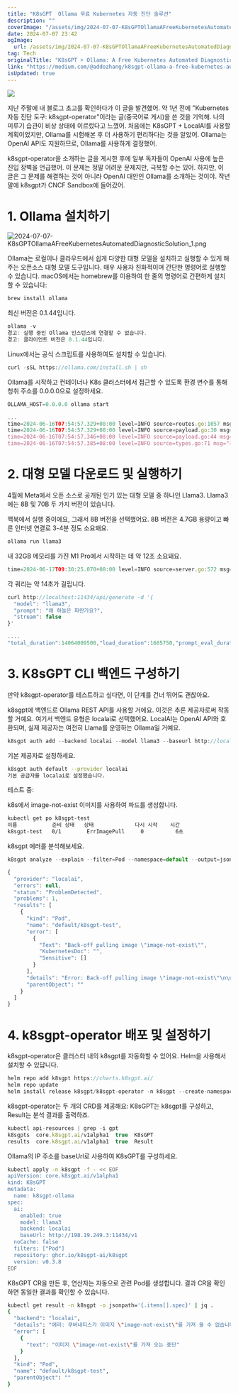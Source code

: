 ```yaml
---
title: "K8sGPT  Ollama 무료 Kubernetes 자동 진단 솔루션"
description: ""
coverImage: "/assets/img/2024-07-07-K8sGPTOllamaAFreeKubernetesAutomatedDiagnosticSolution_0.png"
date: 2024-07-07 23:42
ogImage: 
  url: /assets/img/2024-07-07-K8sGPTOllamaAFreeKubernetesAutomatedDiagnosticSolution_0.png
tag: Tech
originalTitle: "K8sGPT + Ollama: A Free Kubernetes Automated Diagnostic Solution"
link: "https://medium.com/@addozhang/k8sgpt-ollama-a-free-kubernetes-automated-diagnostic-solution-d453b63f112f"
isUpdated: true
---
```





<img src="/assets/img/2024-07-07-K8sGPTOllamaAFreeKubernetesAutomatedDiagnosticSolution_0.png" />

지난 주말에 내 블로그 초고를 확인하다가 이 글을 발견했어. 약 1년 전에 "Kubernetes 자동 진단 도구: k8sgpt-operator"이라는 글(중국어로 게시)을 쓴 것을 기억해. 나의 미루기 습관이 비상 상태에 이르렀다고 느꼈어. 처음에는 K8sGPT + LocalAI를 사용할 계획이었지만, Ollama를 시험해본 후 더 사용하기 편리하다는 것을 알았어. Ollama는 OpenAI API도 지원하므로, Ollama를 사용하게 결정했어.

k8sgpt-operator을 소개하는 글을 게시한 후에 일부 독자들이 OpenAI 사용에 높은 진입 장벽을 언급했어. 이 문제는 정말 어려운 문제지만, 극복할 수는 있어. 하지만, 이 글은 그 문제를 해결하는 것이 아니라 OpenAI 대안인 Ollama를 소개하는 것이야. 작년 말에 k8sgpt가 CNCF Sandbox에 들어갔어.

# 1. Ollama 설치하기

<div class="content-ad"></div>

![2024-07-07-K8sGPTOllamaAFreeKubernetesAutomatedDiagnosticSolution_1.png](/assets/img/2024-07-07-K8sGPTOllamaAFreeKubernetesAutomatedDiagnosticSolution_1.png)

Ollama는 로컬이나 클라우드에서 쉽게 다양한 대형 모델을 설치하고 실행할 수 있게 해주는 오픈소스 대형 모델 도구입니다. 매우 사용자 친화적이며 간단한 명령어로 실행할 수 있습니다. macOS에서는 homebrew를 이용하여 한 줄의 명령어로 간편하게 설치할 수 있습니다:

```js
brew install ollama
```

최신 버전은 0.1.44입니다.

<div class="content-ad"></div>

```js
ollama -v 
경고: 실행 중인 Ollama 인스턴스에 연결할 수 없습니다.
경고: 클라이언트 버전은 0.1.44입니다.
```

Linux에서는 공식 스크립트를 사용하여도 설치할 수 있습니다.

```js
curl -sSL https://ollama.com/install.sh | sh
```

Ollama를 시작하고 컨테이너나 K8s 클러스터에서 접근할 수 있도록 환경 변수를 통해 청취 주소를 0.0.0.0으로 설정하세요.

<div class="content-ad"></div>

```js
OLLAMA_HOST=0.0.0.0 ollama start
```

```js
...
time=2024-06-16T07:54:57.329+08:00 level=INFO source=routes.go:1057 msg="127.0.0.1:11434 포트에서 수신 대기 중 (버전 0.1.44)"
time=2024-06-16T07:54:57.329+08:00 level=INFO source=payload.go:30 msg="임베디드 파일 추출 중" dir=/var/folders/9p/2tp6g0896715zst_bfkynff00000gn/T/ollama1722873865/runners
time=2024-06-16T07:54:57.346+08:00 level=INFO source=payload.go:44 msg="Dynamic LLM 라이브러리 [metal]"
time=2024-06-16T07:54:57.385+08:00 level=INFO source=types.go:71 msg="추론 계산 중" id=0 library=metal compute="" driver=0.0 name="" total="21.3 GiB" available="21.3 GiB"
```

# 2. 대형 모델 다운로드 및 실행하기

4월에 Meta에서 오픈 소스로 공개된 인기 있는 대형 모델 중 하나인 Llama3. Llama3에는 8B 및 70B 두 가지 버전이 있습니다.

<div class="content-ad"></div>

맥북에서 실행 중이에요, 그래서 8B 버전을 선택했어요. 8B 버전은 4.7GB 용량이고 빠른 인터넷 연결로 3-4분 정도 소요돼요.

```js
ollama run llama3
```

내 32GB 메모리를 가진 M1 Pro에서 시작하는 데 약 12초 소요돼요.

```js
time=2024-06-17T09:30:25.070+08:00 level=INFO source=server.go:572 msg="llama runner started in 12.58 seconds"
```

<div class="content-ad"></div>

각 쿼리는 약 14초가 걸립니다.

```js
curl http://localhost:11434/api/generate -d '{
  "model": "llama3",
  "prompt": "왜 하늘은 파란가요?",
  "stream": false
}'
```

```js
....
"total_duration":14064009500,"load_duration":1605750,"prompt_eval_duration":166998000,"eval_count":419,"eval_duration":13894579000}
```

# 3. K8sGPT CLI 백엔드 구성하기

<div class="content-ad"></div>

만약 k8sgpt-operator를 테스트하고 싶다면, 이 단계를 건너 뛰어도 괜찮아요.

k8sgpt에 백엔드로 Ollama REST API를 사용할 거에요. 이것은 추론 제공자로써 작동할 거예요. 여기서 백엔드 유형은 localai로 선택했어요. LocalAI는 OpenAI API와 호환되며, 실제 제공자는 여전히 Llama를 운영하는 Ollama일 거예요.

```js
k8sgpt auth add --backend localai --model llama3 --baseurl http://localhost:11434/v1
```

기본 제공자로 설정하세요.

<div class="content-ad"></div>

```bash
k8sgpt auth default --provider localai
기본 공급자를 localai로 설정했습니다.
```

테스트 중:

k8s에서 image-not-exist 이미지를 사용하여 파드를 생성합니다.

```bash
kubectl get po k8sgpt-test
이름           준비 상태   상태             다시 시작    시간
k8sgpt-test   0/1        ErrImagePull     0          6초
```

<div class="content-ad"></div>




k8sgpt 에러를 분석해보세요.

```js
k8sgpt analyze --explain --filter=Pod --namespace=default --output=json
```

```js
{
  "provider": "localai",
  "errors": null,
  "status": "ProblemDetected",
  "problems": 1,
  "results": [
    {
      "kind": "Pod",
      "name": "default/k8sgpt-test",
      "error": [
        {
          "Text": "Back-off pulling image \"image-not-exist\"",
          "KubernetesDoc": "",
          "Sensitive": []
        }
      ],
      "details": "Error: Back-off pulling image \"image-not-exist\"\n\nSolution: \n1. Check if the image exists on Docker Hub or your local registry.\n2. If not, create the image using a Dockerfile and build it.\n3. If the image exists, check the spelling and try again.\n4. Verify the image repository URL in your Kubernetes configuration file (e.g., deployment.yaml).",
      "parentObject": ""
    }
  ]
}
```

# 4. k8sgpt-operator 배포 및 설정하기


<div class="content-ad"></div>

k8sgpt-operator은 클러스터 내의 k8sgpt를 자동화할 수 있어요. Helm을 사용해서 설치할 수 있답니다.

```js
helm repo add k8sgpt https://charts.k8sgpt.ai/
helm repo update
helm install release k8sgpt/k8sgpt-operator -n k8sgpt --create-namespace
```

k8sgpt-operator는 두 개의 CRD를 제공해요: K8sGPT는 k8sgpt를 구성하고, Result는 분석 결과를 출력하죠.

```js
kubectl api-resources | grep -i gpt
k8sgpts  core.k8sgpt.ai/v1alpha1  true  K8sGPT
results  core.k8sgpt.ai/v1alpha1  true  Result
```

<div class="content-ad"></div>

Ollama의 IP 주소를 baseUrl로 사용하여 K8sGPT를 구성하세요.

```bash
kubectl apply -n k8sgpt -f - << EOF
apiVersion: core.k8sgpt.ai/v1alpha1
kind: K8sGPT
metadata:
  name: k8sgpt-ollama
spec:
  ai:
    enabled: true
    model: llama3
    backend: localai
    baseUrl: http://198.19.249.3:11434/v1
  noCache: false
  filters: ["Pod"]
  repository: ghcr.io/k8sgpt-ai/k8sgpt
  version: v0.3.8
EOF
```

K8sGPT CR을 만든 후, 연산자는 자동으로 관련 Pod를 생성합니다. 결과 CR을 확인하면 동일한 결과를 확인할 수 있습니다.

```bash
kubectl get result -n k8sgpt -o jsonpath='{.items[].spec}' | jq .
{
  "backend": "localai",
  "details": "에러: 쿠버네티스가 이미지 \"image-not-exist\"를 가져 올 수 없습니다.\n\n해결 방법: \n1. 이미지가 실제로 존재하는지 확인하세요.\n2. 그렇지 않은 경우, 이미지를 만들거나 대체 이미지를 사용하세요.\n3. 이미지가 실제로 존재하는 경우, Docker 데몬 및 레지스트리가 올바르게 구성되었는지 확인하세요.",
  "error": [
    {
      "text": "이미지 \"image-not-exist\"를 가져 오는 중단"
    }
  ],
  "kind": "Pod",
  "name": "default/k8sgpt-test",
  "parentObject": ""
}
```